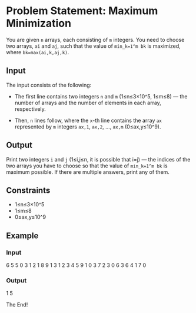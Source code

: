 # Problem Statement: Maximum Minimization

You are given `n` arrays, each consisting of `m` integers. You need to choose two arrays, `ai` and `aj`, such that the value of `min_k=1^m bk` is maximized, where `bk=max(ai,k,aj,k)`.

## Input

The input consists of the following:

- The first line contains two integers `n` and `m` (1≤n≤3×10^5, 1≤m≤8) — the number of arrays and the number of elements in each array, respectively.

- Then, `n` lines follow, where the `x`-th line contains the array `ax` represented by `m` integers `ax,1`, `ax,2`, ..., `ax,m` (0≤ax,y≤10^9).

## Output

Print two integers `i` and `j` (1≤i,j≤n, it is possible that i=j) — the indices of the two arrays you have to choose so that the value of `min_k=1^m bk` is maximum possible. If there are multiple answers, print any of them.


## Constraints

- 1≤n≤3×10^5
- 1≤m≤8
- 0≤ax,y≤10^9


## Example

### Input

6 5
5 0 3 1 2
1 8 9 1 3
1 2 3 4 5
9 1 0 3 7
2 3 0 6 3
6 4 1 7 0

### Output

1 5


The End!

